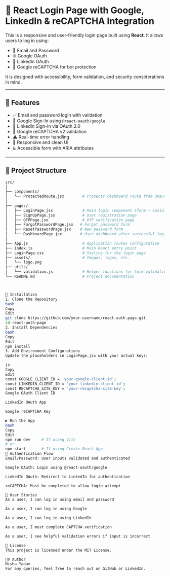 # 🔐 React Login Page with Google, LinkedIn & reCAPTCHA Integration

This is a responsive and user-friendly login page built using **React**. It allows users to log in using:
- 📧 Email and Password
- 🌐 Google OAuth
- 💼 LinkedIn OAuth
- 🧠 Google reCAPTCHA for bot protection

It is designed with accessibility, form validation, and security considerations in mind.

---

## 🚀 Features

- ✅ Email and password login with validation
- 🔐 Google Sign-In using `@react-oauth/google`
- 💼 LinkedIn Sign-In via OAuth 2.0
- 🧠 Google reCAPTCHA v2 validation
- ⚠️ Real-time error handling
- 📱 Responsive and clean UI
- ♿ Accessible form with ARIA attributes

---
## 📂 Project Structure

```bash
src/
│
├── components/
│   └── ProtectedRoute.jsx        # Protects dashboard route from unauthenticated access
│
├── pages/
│   ├── LoginPage.jsx             # Main login component (form + social logins + reCAPTCHA)
│   ├── SignUpPage.jsx            # User registration page
│   ├── OTPPage.jsx               # OTP verification page
│   ├── ForgotPasswordPage.jsx   # Forgot password form
│   ├── ResetPasswordPage.jsx    # New password form
│   └── DashboardPage.jsx        # User dashboard after successful login
│
├── App.js                        # Application routes configuration
├── index.js                      # Main React entry point
├── LoginPage.css                 # Styling for the login page
├── assets/                       # Images, logos, etc.
│   └── logo.png
├── utils/
│   └── validation.js             # Helper functions for form validations
└── README.md                     # Project documentation



🔧 Installation
1. Clone the Repository
bash
Copy
Edit
git clone https://github.com/your-username/react-auth-page.git
cd react-auth-page
2. Install Dependencies
bash
Copy
Edit
npm install
3. Add Environment Configurations
Update the placeholders in LoginPage.jsx with your actual keys:

js
Copy
Edit
const GOOGLE_CLIENT_ID = 'your-google-client-id';
const LINKEDIN_CLIENT_ID = 'your-linkedin-client-id';
const RECAPTCHA_SITE_KEY = 'your-recaptcha-site-key';
Google OAuth Client ID

LinkedIn OAuth App

Google reCAPTCHA Key

▶️ Run the App
bash
Copy
Edit
npm run dev     # If using Vite
# or
npm start       # If using Create React App
🔐 Authentication Flow
Email/Password: User inputs validated and authenticated

Google OAuth: Login using @react-oauth/google

LinkedIn OAuth: Redirect to LinkedIn for authentication

reCAPTCHA: Must be completed to allow login attempt

📘 User Stories
As a user, I can log in using email and password

As a user, I can log in using Google

As a user, I can log in using LinkedIn

As a user, I must complete CAPTCHA verification

As a user, I see helpful validation errors if input is incorrect

📄 License
This project is licensed under the MIT License.

🙋‍♀️ Author
Nisha Yadav
For any queries, feel free to reach out on GitHub or LinkedIn.
